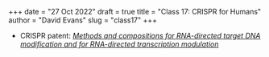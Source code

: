 +++
date = "27 Oct 2022"
draft = true
title = "Class 17: CRISPR for Humans"
author = "David Evans"
slug = "class17"
+++


- CRISPR patent: [_Methods and compositions for RNA-directed target DNA modification and for RNA-directed transcription modulation_](https://patents.google.com/patent/US20220010338A1/en)